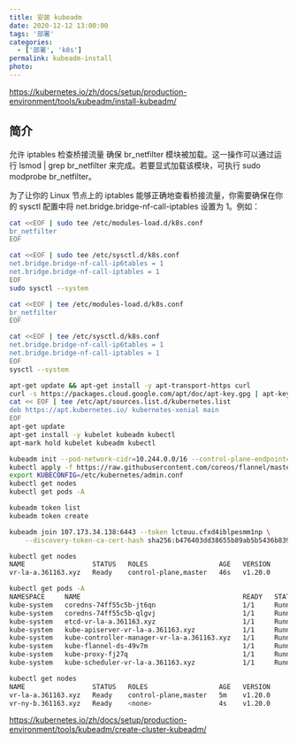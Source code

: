 ```yaml
---
title: 安装 kubeadm
date: 2020-12-12 13:00:00
tags: '部署'
categories:
  - ['部署', 'k8s']
permalink: kubeadm-install
photo:
---
```


https://kubernetes.io/zh/docs/setup/production-environment/tools/kubeadm/install-kubeadm/

## 简介

允许 iptables 检查桥接流量
确保 br_netfilter 模块被加载。这一操作可以通过运行 lsmod | grep br_netfilter 来完成。若要显式加载该模块，可执行 sudo modprobe br_netfilter。

为了让你的 Linux 节点上的 iptables 能够正确地查看桥接流量，你需要确保在你的 sysctl 配置中将 net.bridge.bridge-nf-call-iptables 设置为 1。例如：

```sh
cat <<EOF | sudo tee /etc/modules-load.d/k8s.conf
br_netfilter
EOF

cat <<EOF | sudo tee /etc/sysctl.d/k8s.conf
net.bridge.bridge-nf-call-ip6tables = 1
net.bridge.bridge-nf-call-iptables = 1
EOF
sudo sysctl --system
```

```sh
cat <<EOF | tee /etc/modules-load.d/k8s.conf
br_netfilter
EOF

cat <<EOF | tee /etc/sysctl.d/k8s.conf
net.bridge.bridge-nf-call-ip6tables = 1
net.bridge.bridge-nf-call-iptables = 1
EOF
sysctl --system
```

```sh
apt-get update && apt-get install -y apt-transport-https curl
curl -s https://packages.cloud.google.com/apt/doc/apt-key.gpg | apt-key add -
cat << EOF | tee /etc/apt/sources.list.d/kubernetes.list
deb https://apt.kubernetes.io/ kubernetes-xenial main
EOF
apt-get update
apt-get install -y kubelet kubeadm kubectl
apt-mark hold kubelet kubeadm kubectl

kubeadm init --pod-network-cidr=10.244.0.0/16 --control-plane-endpoint=107.173.34.138 --apiserver-advertise-address=159.75.102.161
kubectl apply -f https://raw.githubusercontent.com/coreos/flannel/master/Documentation/kube-flannel.yml
export KUBECONFIG=/etc/kubernetes/admin.conf
kubectl get nodes
kubectl get pods -A

kubeadm token list
kubeadm token create
```

```sh
kubeadm join 107.173.34.138:6443 --token lctouu.cfxd4iblpesmm1np \
    --discovery-token-ca-cert-hash sha256:b476403dd38655b89ab5b5436b8395eedc9e87a81d7ce32e113d741961265b1a
```

```sh
kubectl get nodes
NAME                 STATUS   ROLES                  AGE   VERSION
vr-la-a.361163.xyz   Ready    control-plane,master   46s   v1.20.0
```

```sh
kubectl get pods -A
NAMESPACE     NAME                                         READY   STATUS    RESTARTS   AGE
kube-system   coredns-74ff55c5b-jt6qn                      1/1     Running   0          84s
kube-system   coredns-74ff55c5b-qlgvj                      1/1     Running   0          83s
kube-system   etcd-vr-la-a.361163.xyz                      1/1     Running   0          88s
kube-system   kube-apiserver-vr-la-a.361163.xyz            1/1     Running   0          88s
kube-system   kube-controller-manager-vr-la-a.361163.xyz   1/1     Running   0          88s
kube-system   kube-flannel-ds-49v7m                        1/1     Running   0          29s
kube-system   kube-proxy-fj27q                             1/1     Running   0          84s
kube-system   kube-scheduler-vr-la-a.361163.xyz            1/1     Running   0          88s
```

```sh
kubectl get nodes
NAME                 STATUS   ROLES                  AGE   VERSION
vr-la-a.361163.xyz   Ready    control-plane,master   5m    v1.20.0
vr-ny-b.361163.xyz   Ready    <none>                 4s    v1.20.0
```

https://kubernetes.io/zh/docs/setup/production-environment/tools/kubeadm/create-cluster-kubeadm/

